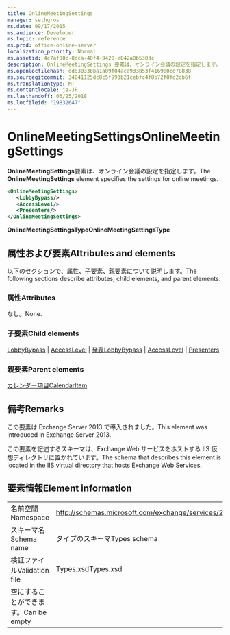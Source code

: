 ```yaml
---
title: OnlineMeetingSettings
manager: sethgros
ms.date: 09/17/2015
ms.audience: Developer
ms.topic: reference
ms.prod: office-online-server
localization_priority: Normal
ms.assetid: 4c7af00c-8dca-40f4-9420-e042a0b5303c
description: OnlineMeetingSettings 要素は、オンライン会議の設定を指定します。
ms.openlocfilehash: dd830330ba1a09f04aca933853f4169e0cd78838
ms.sourcegitcommit: 34041125dc8c5f993b21cebfc4f8b72f0fd2cb6f
ms.translationtype: MT
ms.contentlocale: ja-JP
ms.lasthandoff: 06/25/2018
ms.locfileid: "19832647"
---
```

# <a name="onlinemeetingsettings"></a><span data-ttu-id="c56d4-103">OnlineMeetingSettings</span><span class="sxs-lookup"><span data-stu-id="c56d4-103">OnlineMeetingSettings</span></span>

<span data-ttu-id="c56d4-104">**OnlineMeetingSettings**要素は、オンライン会議の設定を指定します。</span><span class="sxs-lookup"><span data-stu-id="c56d4-104">The **OnlineMeetingSettings** element specifies the settings for online meetings.</span></span> 
  
```XML
<OnlineMeetingSettings>
   <LobbyBypass/>
   <AccessLevel/>
   <Presenters/>
</OnlineMeetingSettings>
```

 <span data-ttu-id="c56d4-105">**OnlineMeetingSettingsType**</span><span class="sxs-lookup"><span data-stu-id="c56d4-105">**OnlineMeetingSettingsType**</span></span>
## <a name="attributes-and-elements"></a><span data-ttu-id="c56d4-106">属性および要素</span><span class="sxs-lookup"><span data-stu-id="c56d4-106">Attributes and elements</span></span>

<span data-ttu-id="c56d4-107">以下のセクションで、属性、子要素、親要素について説明します。</span><span class="sxs-lookup"><span data-stu-id="c56d4-107">The following sections describe attributes, child elements, and parent elements.</span></span>
  
### <a name="attributes"></a><span data-ttu-id="c56d4-108">属性</span><span class="sxs-lookup"><span data-stu-id="c56d4-108">Attributes</span></span>

<span data-ttu-id="c56d4-109">なし。</span><span class="sxs-lookup"><span data-stu-id="c56d4-109">None.</span></span>
  
### <a name="child-elements"></a><span data-ttu-id="c56d4-110">子要素</span><span class="sxs-lookup"><span data-stu-id="c56d4-110">Child elements</span></span>

<span data-ttu-id="c56d4-111">[LobbyBypass](lobbybypass.md) | [AccessLevel](accesslevel.md) | [発表](presenters.md)</span><span class="sxs-lookup"><span data-stu-id="c56d4-111">[LobbyBypass](lobbybypass.md) | [AccessLevel](accesslevel.md) | [Presenters](presenters.md)</span></span>
  
### <a name="parent-elements"></a><span data-ttu-id="c56d4-112">親要素</span><span class="sxs-lookup"><span data-stu-id="c56d4-112">Parent elements</span></span>

[<span data-ttu-id="c56d4-113">カレンダー項目</span><span class="sxs-lookup"><span data-stu-id="c56d4-113">CalendarItem</span></span>](calendaritem.md)
  
## <a name="remarks"></a><span data-ttu-id="c56d4-114">備考</span><span class="sxs-lookup"><span data-stu-id="c56d4-114">Remarks</span></span>

<span data-ttu-id="c56d4-115">この要素は Exchange Server 2013 で導入されました。</span><span class="sxs-lookup"><span data-stu-id="c56d4-115">This element was introduced in Exchange Server 2013.</span></span>
  
<span data-ttu-id="c56d4-116">この要素を記述するスキーマは、Exchange Web サービスをホストする IIS 仮想ディレクトリに置かれています。</span><span class="sxs-lookup"><span data-stu-id="c56d4-116">The schema that describes this element is located in the IIS virtual directory that hosts Exchange Web Services.</span></span>
  
## <a name="element-information"></a><span data-ttu-id="c56d4-117">要素情報</span><span class="sxs-lookup"><span data-stu-id="c56d4-117">Element information</span></span>

|||
|:-----|:-----|
|<span data-ttu-id="c56d4-118">名前空間</span><span class="sxs-lookup"><span data-stu-id="c56d4-118">Namespace</span></span>  <br/> |http://schemas.microsoft.com/exchange/services/2006/types  <br/> |
|<span data-ttu-id="c56d4-119">スキーマ名</span><span class="sxs-lookup"><span data-stu-id="c56d4-119">Schema name</span></span>  <br/> |<span data-ttu-id="c56d4-120">タイプのスキーマ</span><span class="sxs-lookup"><span data-stu-id="c56d4-120">Types schema</span></span>  <br/> |
|<span data-ttu-id="c56d4-121">検証ファイル</span><span class="sxs-lookup"><span data-stu-id="c56d4-121">Validation file</span></span>  <br/> |<span data-ttu-id="c56d4-122">Types.xsd</span><span class="sxs-lookup"><span data-stu-id="c56d4-122">Types.xsd</span></span>  <br/> |
|<span data-ttu-id="c56d4-123">空にすることができます。</span><span class="sxs-lookup"><span data-stu-id="c56d4-123">Can be empty</span></span>  <br/> ||
   


